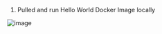 1. Pulled and run  Hello World Docker Image locally

![image](https://user-images.githubusercontent.com/114802910/194707053-311ea1fb-4b16-4044-9e34-105dcb5565c1.png)
